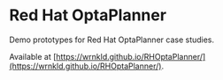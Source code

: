 # Red Hat OptaPlanner
Demo prototypes for Red Hat OptaPlanner case studies.

Available at [https://wrnkld.github.io/RHOptaPlanner/](https://wrnkld.github.io/RHOptaPlanner/).
